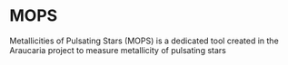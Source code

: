 # MOPS
Metallicities of Pulsating Stars (MOPS) is a dedicated tool created in the Araucaria project to measure metallicity of pulsating stars
